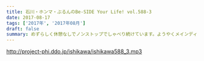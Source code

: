 ```yaml
---
title: 石川・ホンマ・ぶるんのBe-SIDE Your Life! vol.588-3
date: 2017-08-17
tags: ['2017年', '2017年08月']
draft: false
summary: めずらしく休憩なしでノンストップでしゃべり続けています。ようやくメインディッシュといったところでしょうか？MIURA
---
```


http://project-phi.ddo.jp/ishikawa/ishikawa588_3.mp3
